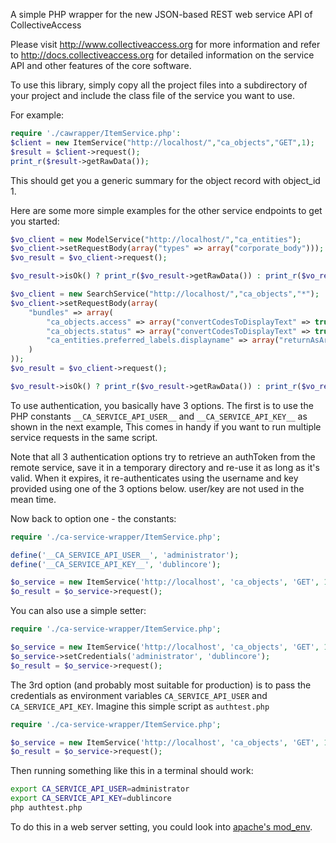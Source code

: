 A simple PHP wrapper for the new JSON-based REST web service API of CollectiveAccess

Please visit http://www.collectiveaccess.org for more information and refer to
http://docs.collectiveaccess.org for detailed information on the service API and
other features of the core software.

To use this library, simply copy all the project files into a subdirectory of your
project and include the class file of the service you want to use.

For example:

```php
require './cawrapper/ItemService.php':
$client = new ItemService("http://localhost/","ca_objects","GET",1);
$result = $client->request();
print_r($result->getRawData());
```

This should get you a generic summary for the object record with object_id 1.

Here are some more simple examples for the other service endpoints to get you started:

```php
$vo_client = new ModelService("http://localhost/","ca_entities");
$vo_client->setRequestBody(array("types" => array("corporate_body")));
$vo_result = $vo_client->request();

$vo_result->isOk() ? print_r($vo_result->getRawData()) : print_r($vo_result->getErrors());
```

```php
$vo_client = new SearchService("http://localhost/","ca_objects","*");
$vo_client->setRequestBody(array(
	"bundles" => array(
		"ca_objects.access" => array("convertCodesToDisplayText" => true),
		"ca_objects.status" => array("convertCodesToDisplayText" => true),
		"ca_entities.preferred_labels.displayname" => array("returnAsArray" => true)
	)
));
$vo_result = $vo_client->request();

$vo_result->isOk() ? print_r($vo_result->getRawData()) : print_r($vo_result->getErrors());
```

To use authentication, you basically have 3 options. The first is to use the PHP constants
`__CA_SERVICE_API_USER__` and `__CA_SERVICE_API_KEY__` as shown in the next example,
This comes in handy if you want to run multiple service requests in the same script.

Note that all 3 authentication options try to retrieve an authToken from the remote service,
save it in a temporary directory and re-use it as long as it's valid. When it expires, it
re-authenticates using the username and key provided using one of the 3 options below. user/key
are not used in the mean time.

Now back to option one - the constants:

```php
require './ca-service-wrapper/ItemService.php';

define('__CA_SERVICE_API_USER__', 'administrator');
define('__CA_SERVICE_API_KEY__', 'dublincore');

$o_service = new ItemService('http://localhost', 'ca_objects', 'GET', 1);
$o_result = $o_service->request();
```

You can also use a simple setter:

```php
require './ca-service-wrapper/ItemService.php';

$o_service = new ItemService('http://localhost', 'ca_objects', 'GET', 1);
$o_service->setCredentials('administrator', 'dublincore');
$o_result = $o_service->request();
```

The 3rd option (and probably most suitable for production) is to pass the credentials as environment variables
`CA_SERVICE_API_USER` and `CA_SERVICE_API_KEY`. Imagine this simple script as `authtest.php`

```php
require './ca-service-wrapper/ItemService.php';

$o_service = new ItemService('http://localhost', 'ca_objects', 'GET', 1);
$o_result = $o_service->request();
```

Then running something like this in a terminal should work:

```bash
export CA_SERVICE_API_USER=administrator
export CA_SERVICE_API_KEY=dublincore
php authtest.php
```

To do this in a web server setting, you could look into [apache's mod_env](http://httpd.apache.org/docs/2.4/mod/mod_env.html).
